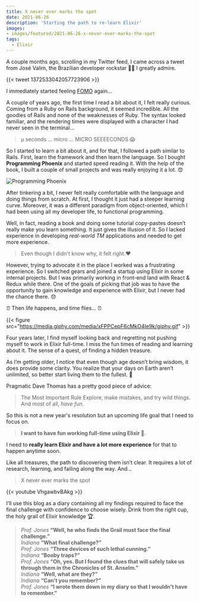 ```yaml
---
title: X never ever marks the spot
date: 2021-06-26
description: 'Starting the path to re-learn Elixir'
images:
- images/featured/2021-06-26-x-never-ever-marks-the-spot
tags:
  - Elixir
---
```


A couple months ago, scrolling in my Twitter feed, I came across a tweet from José Valim, the Brazilian developer rockstar 👨‍🎤 I greatly admire.

{{< tweet 1372533042057723906 >}}

I immediately started feeling [FOMO](https://en.wikipedia.org/wiki/Fear_of_missing_out) again...

A couple of years ago, the first time I read a bit about it, I felt really curious.
Coming from a Ruby on Rails background, it seemed incredible. All the goodies of Rails and none of the weaknesses of Ruby. The syntax looked familiar, and the rendering times were displayed with a character I had never seen in the terminal...

> &micro; seconds ... micro ... MICRO SEEEECONDS 😱

So I started to learn a bit about it, and for that, I followed a path similar to Rails. First, learn the framework and then learn the language. So I bought **Programming Phoenix** and started speed reading it. With the help of the book, I built a couple of small projects and was really enjoying it a lot. 😍

![Programming Phoenix](https://pragprog.com/titles/phoenix14/programming-phoenix-1-4/phoenix14_hu6d5b8b63a4954cb696e89b39f929331b_925363_500x0_resize_q75_box.jpg)


After tinkering a bit, I never felt really comfortable with the language and doing things from scratch. At first, I thought it just had a steeper learning curve. Moreover, it was a different paradigm from object-oriented, which I had been using all my developer life, to functional programming. 

Well, in fact, reading a book and doing some tutorial copy-pastes doesn’t really make you learn something. It just gives the illusion of it. So I lacked experience in developing _real-world TM_ applications and needed to get more experience.

> Even though I didn't know why, it felt right.❤️

However, trying to advocate it in the place I worked was a frustrating experience. So I switched gears and joined a startup using Elixir in some internal projects. But I was primarily working in front-end land with React & Redux while there. One of the goals of picking that job was to have the opportunity to gain knowledge and experience with Elixir, but I never had the chance there. 😞

⏰ Then life happens, and time flies... ⏰

{{< figure src="https://media.giphy.com/media/xFPPCepF6cMkO4Ie9k/giphy.gif" >}}


Four years later, I find myself looking back and regretting not pushing myself to work in Elixir full-time. I miss the fun times of reading and learning about it. The sense of a quest, of finding a hidden treasure.

As I’m getting older, I notice that even though age doesn’t bring wisdom, it does provide some clarity. You realize that your days on Earth aren’t unlimited, so better start living them to the fullest. 💪

Pragmatic Dave Thomas has a pretty good piece of advice:

> The Most Important Rule 
Explore, make mistakes, and try wild things.  
And most of all, _have fun_.

So this is not a new year's resolution but an upcoming life goal that I need to focus on. 

> **I want to have fun working full-time using Elixir 🥳**. 

I need to **really learn Elixir and have a lot more experience** for that to happen anytime soon.

Like all treasures, the path to discovering them isn’t clear. It requires a lot of research, learning, and failing along the way. And…

> X never ever marks the spot

{{< youtube VhgawbvBAkg >}}


I’ll use this blog as a diary containing all my findings required to face the final challenge with confidence to choose wisely. Drink from the right cup, the holy grail of Elixir knowledge 🏆.

>_Prof. Jones_ **“Well, he who finds the Grail must face the final challenge.”**  
_Indiana_ **“What final challenge?”**  
_Prof. Jones_ **“Three devices of such lethal cunning.”**  
_Indiana_ **“Booby traps?”**  
_Prof. Jones_ **“Oh, yes. But I found the clues that will safely take us through them in the Chronicles of St. Anselm.”**  
_Indiana_ **“Well, what are they?”**  
_Indiana_ **“Can't you remember?”**  
_Prof. Jones_ **“I wrote them down in my diary so that I wouldn't have to remember.”** 
